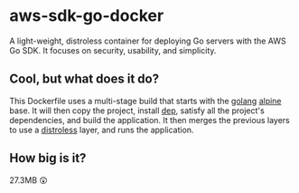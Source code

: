 # aws-sdk-go-docker
A light-weight, distroless container for deploying Go servers with the AWS Go SDK. It focuses on security, usability, and simplicity.

## Cool, but what does it do?
This Dockerfile uses a multi-stage build that starts with the [golang](https://hub.docker.com/_/golang) [alpine](https://alpinelinux.org/) base. It will then copy the project, install [dep](https://github.com/golang/dep), satisfy all the project's dependencies, and build the application. It then merges the previous layers to use a [distroless](https://github.com/GoogleContainerTools/distroless) layer, and runs the application.

## How big is it?
27.3MB 😲